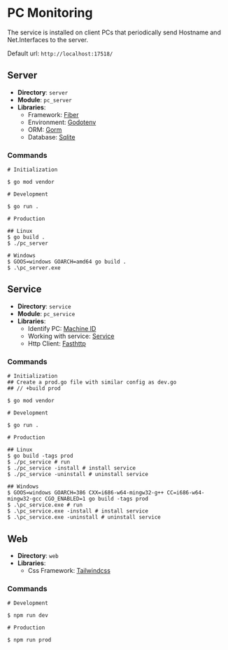 # PC Monitoring

The service is installed on client PCs that periodically send Hostname and Net.Interfaces to the server.

Default url: `http://localhost:17518/`

## Server

- **Directory**: `server`
- **Module**: `pc_server`
- **Libraries**:
  - Framework: [Fiber](https://github.com/gofiber/fiber)
  - Environment: [Godotenv](https://github.com/joho/godotenv)
  - ORM: [Gorm](https://github.com/go-gorm/gorm)
  - Database: [Sqlite](https://github.com/go-gorm/sqlite)

### Commands

```shell
# Initialization

$ go mod vendor

# Development

$ go run .

# Production

## Linux
$ go build .
$ ./pc_server

# Windows
$ GOOS=windows GOARCH=amd64 go build .
$ .\pc_server.exe
```

## Service

- **Directory**: `service`
- **Module**: `pc_service`
- **Libraries**:
  - Identify PC: [Machine ID](https://github.com/denisbrodbeck/machineid)
  - Working with service: [Service](https://github.com/kardianos/service)
  - Http Client: [Fasthttp](https://github.com/valyala/fasthttp)

### Commands

```shell
# Initialization
## Create a prod.go file with similar config as dev.go
## // +build prod

$ go mod vendor

# Development

$ go run .

# Production

## Linux
$ go build -tags prod
$ ./pc_service # run
$ ./pc_service -install # install service
$ ./pc_service -uninstall # uninstall service

## Windows
$ GOOS=windows GOARCH=386 CXX=i686-w64-mingw32-g++ CC=i686-w64-mingw32-gcc CGO_ENABLED=1 go build -tags prod
$ .\pc_service.exe # run
$ .\pc_service.exe -install # install service
$ .\pc_service.exe -uninstall # uninstall service
```

## Web

- **Directory**: `web`
- **Libraries**:
  - Css Framework: [Tailwindcss](https://github.com/tailwindlabs/tailwindcss)

### Commands

```shell
# Development

$ npm run dev

# Production

$ npm run prod
```
